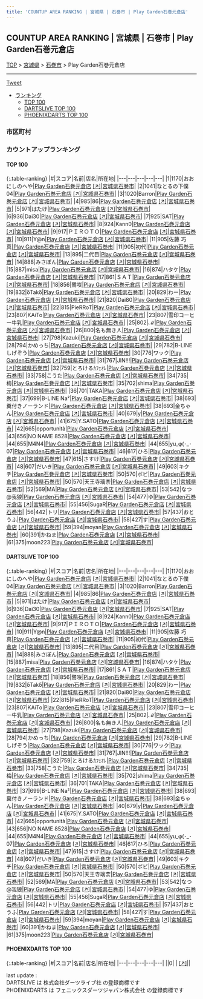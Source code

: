 ```yaml
---
title: 'COUNTUP AREA RANKING | 宮城県 | 石巻市 | Play Garden石巻元倉店'
---
```

## COUNTUP AREA RANKING | 宮城県 | 石巻市 | Play Garden石巻元倉店

[TOP](/darts/rank/) > [宮城県](/darts/rank/宮城県/) > [石巻市](/darts/rank/宮城県/石巻市/) > Play Garden石巻元倉店

___

<a href="https://twitter.com/share?ref_src=twsrc%5Etfw" data-text="COUNTUP AREA RANKING | 宮城県石巻市Play Garden石巻元倉店" class="twitter-share-button" data-hashtags="DARTSLIVE,PHOENIXDARTS,darts,ダーツ" data-show-count="false">Tweet</a>

* [ランキング](#カウントアップランキング)
    * [TOP 100](#top-100)
    * [DARTSLIVE TOP 100](#dartslive-top-100)
    * [PHOENIXDARTS TOP 100](#phoenixdarts-top-100)

### 市区町村

<ul>

</ul>

### カウントアップランキング

#### TOP 100



{:.table-ranking}
|#|スコア|名前|店名|所在地|
|---|---|---|---|---|
|1|1170|<span class="rank-name-dl">おおにしのへや</span>|<a href="/darts/rank/shops/adc8526e7170e2735f9f3321c1147265.html">Play Garden石巻元倉店</a> <a href="https://search.dartslive.com/jp/shop/adc8526e7170e2735f9f3321c1147265">[↗]</a>|<a href="/darts/rank/宮城県/石巻市">宮城県石巻市</a>|
|2|1041|<span class="rank-name-dl">なとるの下僕04</span>|<a href="/darts/rank/shops/adc8526e7170e2735f9f3321c1147265.html">Play Garden石巻元倉店</a> <a href="https://search.dartslive.com/jp/shop/adc8526e7170e2735f9f3321c1147265">[↗]</a>|<a href="/darts/rank/宮城県/石巻市">宮城県石巻市</a>|
|3|1020|<span class="rank-name-dl">Barron</span>|<a href="/darts/rank/shops/adc8526e7170e2735f9f3321c1147265.html">Play Garden石巻元倉店</a> <a href="https://search.dartslive.com/jp/shop/adc8526e7170e2735f9f3321c1147265">[↗]</a>|<a href="/darts/rank/宮城県/石巻市">宮城県石巻市</a>|
|4|985|<span class="rank-name-dl">86</span>|<a href="/darts/rank/shops/adc8526e7170e2735f9f3321c1147265.html">Play Garden石巻元倉店</a> <a href="https://search.dartslive.com/jp/shop/adc8526e7170e2735f9f3321c1147265">[↗]</a>|<a href="/darts/rank/宮城県/石巻市">宮城県石巻市</a>|
|5|971|<span class="rank-name-dl">はたけ</span>|<a href="/darts/rank/shops/adc8526e7170e2735f9f3321c1147265.html">Play Garden石巻元倉店</a> <a href="https://search.dartslive.com/jp/shop/adc8526e7170e2735f9f3321c1147265">[↗]</a>|<a href="/darts/rank/宮城県/石巻市">宮城県石巻市</a>|
|6|936|<span class="rank-name-dl">Dai30</span>|<a href="/darts/rank/shops/adc8526e7170e2735f9f3321c1147265.html">Play Garden石巻元倉店</a> <a href="https://search.dartslive.com/jp/shop/adc8526e7170e2735f9f3321c1147265">[↗]</a>|<a href="/darts/rank/宮城県/石巻市">宮城県石巻市</a>|
|7|925|<span class="rank-name-dl">SAT</span>|<a href="/darts/rank/shops/adc8526e7170e2735f9f3321c1147265.html">Play Garden石巻元倉店</a> <a href="https://search.dartslive.com/jp/shop/adc8526e7170e2735f9f3321c1147265">[↗]</a>|<a href="/darts/rank/宮城県/石巻市">宮城県石巻市</a>|
|8|924|<span class="rank-name-dl">Kann0</span>|<a href="/darts/rank/shops/adc8526e7170e2735f9f3321c1147265.html">Play Garden石巻元倉店</a> <a href="https://search.dartslive.com/jp/shop/adc8526e7170e2735f9f3321c1147265">[↗]</a>|<a href="/darts/rank/宮城県/石巻市">宮城県石巻市</a>|
|9|917|<span class="rank-name-dl">ＰＩＲＯＴＯ</span>|<a href="/darts/rank/shops/adc8526e7170e2735f9f3321c1147265.html">Play Garden石巻元倉店</a> <a href="https://search.dartslive.com/jp/shop/adc8526e7170e2735f9f3321c1147265">[↗]</a>|<a href="/darts/rank/宮城県/石巻市">宮城県石巻市</a>|
|10|911|<span class="rank-name-dl">Y@n</span>|<a href="/darts/rank/shops/adc8526e7170e2735f9f3321c1147265.html">Play Garden石巻元倉店</a> <a href="https://search.dartslive.com/jp/shop/adc8526e7170e2735f9f3321c1147265">[↗]</a>|<a href="/darts/rank/宮城県/石巻市">宮城県石巻市</a>|
|11|905|<span class="rank-name-dl">佐藤 巧真</span>|<a href="/darts/rank/shops/adc8526e7170e2735f9f3321c1147265.html">Play Garden石巻元倉店</a> <a href="https://search.dartslive.com/jp/shop/adc8526e7170e2735f9f3321c1147265">[↗]</a>|<a href="/darts/rank/宮城県/石巻市">宮城県石巻市</a>|
|11|905|<span class="rank-name-dl">初代</span>|<a href="/darts/rank/shops/adc8526e7170e2735f9f3321c1147265.html">Play Garden石巻元倉店</a> <a href="https://search.dartslive.com/jp/shop/adc8526e7170e2735f9f3321c1147265">[↗]</a>|<a href="/darts/rank/宮城県/石巻市">宮城県石巻市</a>|
|13|895|<span class="rank-name-dl">二代目</span>|<a href="/darts/rank/shops/adc8526e7170e2735f9f3321c1147265.html">Play Garden石巻元倉店</a> <a href="https://search.dartslive.com/jp/shop/adc8526e7170e2735f9f3321c1147265">[↗]</a>|<a href="/darts/rank/宮城県/石巻市">宮城県石巻市</a>|
|14|888|<span class="rank-name-dl">みさぽん</span>|<a href="/darts/rank/shops/adc8526e7170e2735f9f3321c1147265.html">Play Garden石巻元倉店</a> <a href="https://search.dartslive.com/jp/shop/adc8526e7170e2735f9f3321c1147265">[↗]</a>|<a href="/darts/rank/宮城県/石巻市">宮城県石巻市</a>|
|15|887|<span class="rank-name-dl">misa</span>|<a href="/darts/rank/shops/adc8526e7170e2735f9f3321c1147265.html">Play Garden石巻元倉店</a> <a href="https://search.dartslive.com/jp/shop/adc8526e7170e2735f9f3321c1147265">[↗]</a>|<a href="/darts/rank/宮城県/石巻市">宮城県石巻市</a>|
|16|874|<span class="rank-name-dl">ハタケ</span>|<a href="/darts/rank/shops/adc8526e7170e2735f9f3321c1147265.html">Play Garden石巻元倉店</a> <a href="https://search.dartslive.com/jp/shop/adc8526e7170e2735f9f3321c1147265">[↗]</a>|<a href="/darts/rank/宮城県/石巻市">宮城県石巻市</a>|
|17|861|<span class="rank-name-dl">ＳＡＴ</span>|<a href="/darts/rank/shops/adc8526e7170e2735f9f3321c1147265.html">Play Garden石巻元倉店</a> <a href="https://search.dartslive.com/jp/shop/adc8526e7170e2735f9f3321c1147265">[↗]</a>|<a href="/darts/rank/宮城県/石巻市">宮城県石巻市</a>|
|18|856|<span class="rank-name-dl">鷺咲</span>|<a href="/darts/rank/shops/adc8526e7170e2735f9f3321c1147265.html">Play Garden石巻元倉店</a> <a href="https://search.dartslive.com/jp/shop/adc8526e7170e2735f9f3321c1147265">[↗]</a>|<a href="/darts/rank/宮城県/石巻市">宮城県石巻市</a>|
|19|832|<span class="rank-name-dl">δTakδ</span>|<a href="/darts/rank/shops/adc8526e7170e2735f9f3321c1147265.html">Play Garden石巻元倉店</a> <a href="https://search.dartslive.com/jp/shop/adc8526e7170e2735f9f3321c1147265">[↗]</a>|<a href="/darts/rank/宮城県/石巻市">宮城県石巻市</a>|
|20|829|<span class="rank-name-dl">わー</span>|<a href="/darts/rank/shops/adc8526e7170e2735f9f3321c1147265.html">Play Garden石巻元倉店</a> <a href="https://search.dartslive.com/jp/shop/adc8526e7170e2735f9f3321c1147265">[↗]</a>|<a href="/darts/rank/宮城県/石巻市">宮城県石巻市</a>|
|21|820|<span class="rank-name-dl">Dai80</span>|<a href="/darts/rank/shops/adc8526e7170e2735f9f3321c1147265.html">Play Garden石巻元倉店</a> <a href="https://search.dartslive.com/jp/shop/adc8526e7170e2735f9f3321c1147265">[↗]</a>|<a href="/darts/rank/宮城県/石巻市">宮城県石巻市</a>|
|22|815|<span class="rank-name-dl">PieRRoT</span>|<a href="/darts/rank/shops/adc8526e7170e2735f9f3321c1147265.html">Play Garden石巻元倉店</a> <a href="https://search.dartslive.com/jp/shop/adc8526e7170e2735f9f3321c1147265">[↗]</a>|<a href="/darts/rank/宮城県/石巻市">宮城県石巻市</a>|
|23|807|<span class="rank-name-dl">KAiTo</span>|<a href="/darts/rank/shops/adc8526e7170e2735f9f3321c1147265.html">Play Garden石巻元倉店</a> <a href="https://search.dartslive.com/jp/shop/adc8526e7170e2735f9f3321c1147265">[↗]</a>|<a href="/darts/rank/宮城県/石巻市">宮城県石巻市</a>|
|23|807|<span class="rank-name-dl">雪印コーヒー牛乳</span>|<a href="/darts/rank/shops/adc8526e7170e2735f9f3321c1147265.html">Play Garden石巻元倉店</a> <a href="https://search.dartslive.com/jp/shop/adc8526e7170e2735f9f3321c1147265">[↗]</a>|<a href="/darts/rank/宮城県/石巻市">宮城県石巻市</a>|
|25|802|<span class="rank-name-dl">ℳ</span>|<a href="/darts/rank/shops/adc8526e7170e2735f9f3321c1147265.html">Play Garden石巻元倉店</a> <a href="https://search.dartslive.com/jp/shop/adc8526e7170e2735f9f3321c1147265">[↗]</a>|<a href="/darts/rank/宮城県/石巻市">宮城県石巻市</a>|
|26|800|<span class="rank-name-dl">名も無き人</span>|<a href="/darts/rank/shops/adc8526e7170e2735f9f3321c1147265.html">Play Garden石巻元倉店</a> <a href="https://search.dartslive.com/jp/shop/adc8526e7170e2735f9f3321c1147265">[↗]</a>|<a href="/darts/rank/宮城県/石巻市">宮城県石巻市</a>|
|27|798|<span class="rank-name-dl">Kazuki</span>|<a href="/darts/rank/shops/adc8526e7170e2735f9f3321c1147265.html">Play Garden石巻元倉店</a> <a href="https://search.dartslive.com/jp/shop/adc8526e7170e2735f9f3321c1147265">[↗]</a>|<a href="/darts/rank/宮城県/石巻市">宮城県石巻市</a>|
|28|794|<span class="rank-name-dl">かめっち</span>|<a href="/darts/rank/shops/adc8526e7170e2735f9f3321c1147265.html">Play Garden石巻元倉店</a> <a href="https://search.dartslive.com/jp/shop/adc8526e7170e2735f9f3321c1147265">[↗]</a>|<a href="/darts/rank/宮城県/石巻市">宮城県石巻市</a>|
|29|782|<span class="rank-name-dl">B-LINEしげぞう</span>|<a href="/darts/rank/shops/adc8526e7170e2735f9f3321c1147265.html">Play Garden石巻元倉店</a> <a href="https://search.dartslive.com/jp/shop/adc8526e7170e2735f9f3321c1147265">[↗]</a>|<a href="/darts/rank/宮城県/石巻市">宮城県石巻市</a>|
|30|776|<span class="rank-name-dl">ワック</span>|<a href="/darts/rank/shops/adc8526e7170e2735f9f3321c1147265.html">Play Garden石巻元倉店</a> <a href="https://search.dartslive.com/jp/shop/adc8526e7170e2735f9f3321c1147265">[↗]</a>|<a href="/darts/rank/宮城県/石巻市">宮城県石巻市</a>|
|31|767|<span class="rank-name-dl">JIN!!!</span>|<a href="/darts/rank/shops/adc8526e7170e2735f9f3321c1147265.html">Play Garden石巻元倉店</a> <a href="https://search.dartslive.com/jp/shop/adc8526e7170e2735f9f3321c1147265">[↗]</a>|<a href="/darts/rank/宮城県/石巻市">宮城県石巻市</a>|
|32|759|<span class="rank-name-dl">とろけるｶﾌｪｵﾚ</span>|<a href="/darts/rank/shops/adc8526e7170e2735f9f3321c1147265.html">Play Garden石巻元倉店</a> <a href="https://search.dartslive.com/jp/shop/adc8526e7170e2735f9f3321c1147265">[↗]</a>|<a href="/darts/rank/宮城県/石巻市">宮城県石巻市</a>|
|33|758|<span class="rank-name-dl">こうた</span>|<a href="/darts/rank/shops/adc8526e7170e2735f9f3321c1147265.html">Play Garden石巻元倉店</a> <a href="https://search.dartslive.com/jp/shop/adc8526e7170e2735f9f3321c1147265">[↗]</a>|<a href="/darts/rank/宮城県/石巻市">宮城県石巻市</a>|
|34|735|<span class="rank-name-dl">梅</span>|<a href="/darts/rank/shops/adc8526e7170e2735f9f3321c1147265.html">Play Garden石巻元倉店</a> <a href="https://search.dartslive.com/jp/shop/adc8526e7170e2735f9f3321c1147265">[↗]</a>|<a href="/darts/rank/宮城県/石巻市">宮城県石巻市</a>|
|35|702|<span class="rank-name-dl">shima</span>|<a href="/darts/rank/shops/adc8526e7170e2735f9f3321c1147265.html">Play Garden石巻元倉店</a> <a href="https://search.dartslive.com/jp/shop/adc8526e7170e2735f9f3321c1147265">[↗]</a>|<a href="/darts/rank/宮城県/石巻市">宮城県石巻市</a>|
|36|701|<span class="rank-name-dl">TAKA</span>|<a href="/darts/rank/shops/adc8526e7170e2735f9f3321c1147265.html">Play Garden石巻元倉店</a> <a href="https://search.dartslive.com/jp/shop/adc8526e7170e2735f9f3321c1147265">[↗]</a>|<a href="/darts/rank/宮城県/石巻市">宮城県石巻市</a>|
|37|699|<span class="rank-name-dl">B-LINE Na²</span>|<a href="/darts/rank/shops/adc8526e7170e2735f9f3321c1147265.html">Play Garden石巻元倉店</a> <a href="https://search.dartslive.com/jp/shop/adc8526e7170e2735f9f3321c1147265">[↗]</a>|<a href="/darts/rank/宮城県/石巻市">宮城県石巻市</a>|
|38|693|<span class="rank-name-dl">糞付きノーランド</span>|<a href="/darts/rank/shops/adc8526e7170e2735f9f3321c1147265.html">Play Garden石巻元倉店</a> <a href="https://search.dartslive.com/jp/shop/adc8526e7170e2735f9f3321c1147265">[↗]</a>|<a href="/darts/rank/宮城県/石巻市">宮城県石巻市</a>|
|38|693|<span class="rank-name-dl">金ちゃん</span>|<a href="/darts/rank/shops/adc8526e7170e2735f9f3321c1147265.html">Play Garden石巻元倉店</a> <a href="https://search.dartslive.com/jp/shop/adc8526e7170e2735f9f3321c1147265">[↗]</a>|<a href="/darts/rank/宮城県/石巻市">宮城県石巻市</a>|
|40|679|<span class="rank-name-dl">y</span>|<a href="/darts/rank/shops/adc8526e7170e2735f9f3321c1147265.html">Play Garden石巻元倉店</a> <a href="https://search.dartslive.com/jp/shop/adc8526e7170e2735f9f3321c1147265">[↗]</a>|<a href="/darts/rank/宮城県/石巻市">宮城県石巻市</a>|
|41|675|<span class="rank-name-dl">Y.SATO</span>|<a href="/darts/rank/shops/adc8526e7170e2735f9f3321c1147265.html">Play Garden石巻元倉店</a> <a href="https://search.dartslive.com/jp/shop/adc8526e7170e2735f9f3321c1147265">[↗]</a>|<a href="/darts/rank/宮城県/石巻市">宮城県石巻市</a>|
|42|665|<span class="rank-name-dl">opportunità</span>|<a href="/darts/rank/shops/adc8526e7170e2735f9f3321c1147265.html">Play Garden石巻元倉店</a> <a href="https://search.dartslive.com/jp/shop/adc8526e7170e2735f9f3321c1147265">[↗]</a>|<a href="/darts/rank/宮城県/石巻市">宮城県石巻市</a>|
|43|656|<span class="rank-name-dl">NO NAME 8528</span>|<a href="/darts/rank/shops/adc8526e7170e2735f9f3321c1147265.html">Play Garden石巻元倉店</a> <a href="https://search.dartslive.com/jp/shop/adc8526e7170e2735f9f3321c1147265">[↗]</a>|<a href="/darts/rank/宮城県/石巻市">宮城県石巻市</a>|
|44|655|<span class="rank-name-dl">M4N4</span>|<a href="/darts/rank/shops/adc8526e7170e2735f9f3321c1147265.html">Play Garden石巻元倉店</a> <a href="https://search.dartslive.com/jp/shop/adc8526e7170e2735f9f3321c1147265">[↗]</a>|<a href="/darts/rank/宮城県/石巻市">宮城県石巻市</a>|
|44|655|<span class="rank-name-dl">yu_φ(･_･07</span>|<a href="/darts/rank/shops/adc8526e7170e2735f9f3321c1147265.html">Play Garden石巻元倉店</a> <a href="https://search.dartslive.com/jp/shop/adc8526e7170e2735f9f3321c1147265">[↗]</a>|<a href="/darts/rank/宮城県/石巻市">宮城県石巻市</a>|
|46|617|<span class="rank-name-dl">ひろ</span>|<a href="/darts/rank/shops/adc8526e7170e2735f9f3321c1147265.html">Play Garden石巻元倉店</a> <a href="https://search.dartslive.com/jp/shop/adc8526e7170e2735f9f3321c1147265">[↗]</a>|<a href="/darts/rank/宮城県/石巻市">宮城県石巻市</a>|
|47|615|<span class="rank-name-dl">さすけ</span>|<a href="/darts/rank/shops/adc8526e7170e2735f9f3321c1147265.html">Play Garden石巻元倉店</a> <a href="https://search.dartslive.com/jp/shop/adc8526e7170e2735f9f3321c1147265">[↗]</a>|<a href="/darts/rank/宮城県/石巻市">宮城県石巻市</a>|
|48|607|<span class="rank-name-dl">だいき</span>|<a href="/darts/rank/shops/adc8526e7170e2735f9f3321c1147265.html">Play Garden石巻元倉店</a> <a href="https://search.dartslive.com/jp/shop/adc8526e7170e2735f9f3321c1147265">[↗]</a>|<a href="/darts/rank/宮城県/石巻市">宮城県石巻市</a>|
|49|603|<span class="rank-name-dl">キクチ</span>|<a href="/darts/rank/shops/adc8526e7170e2735f9f3321c1147265.html">Play Garden石巻元倉店</a> <a href="https://search.dartslive.com/jp/shop/adc8526e7170e2735f9f3321c1147265">[↗]</a>|<a href="/darts/rank/宮城県/石巻市">宮城県石巻市</a>|
|50|570|<span class="rank-name-dl">ボビ</span>|<a href="/darts/rank/shops/adc8526e7170e2735f9f3321c1147265.html">Play Garden石巻元倉店</a> <a href="https://search.dartslive.com/jp/shop/adc8526e7170e2735f9f3321c1147265">[↗]</a>|<a href="/darts/rank/宮城県/石巻市">宮城県石巻市</a>|
|50|570|<span class="rank-name-dl">天王寺璃柰</span>|<a href="/darts/rank/shops/adc8526e7170e2735f9f3321c1147265.html">Play Garden石巻元倉店</a> <a href="https://search.dartslive.com/jp/shop/adc8526e7170e2735f9f3321c1147265">[↗]</a>|<a href="/darts/rank/宮城県/石巻市">宮城県石巻市</a>|
|52|569|<span class="rank-name-dl">MA</span>|<a href="/darts/rank/shops/adc8526e7170e2735f9f3321c1147265.html">Play Garden石巻元倉店</a> <a href="https://search.dartslive.com/jp/shop/adc8526e7170e2735f9f3321c1147265">[↗]</a>|<a href="/darts/rank/宮城県/石巻市">宮城県石巻市</a>|
|53|542|<span class="rank-name-dl">なつ@我狼</span>|<a href="/darts/rank/shops/adc8526e7170e2735f9f3321c1147265.html">Play Garden石巻元倉店</a> <a href="https://search.dartslive.com/jp/shop/adc8526e7170e2735f9f3321c1147265">[↗]</a>|<a href="/darts/rank/宮城県/石巻市">宮城県石巻市</a>|
|54|477|<span class="rank-name-dl">ゆ</span>|<a href="/darts/rank/shops/adc8526e7170e2735f9f3321c1147265.html">Play Garden石巻元倉店</a> <a href="https://search.dartslive.com/jp/shop/adc8526e7170e2735f9f3321c1147265">[↗]</a>|<a href="/darts/rank/宮城県/石巻市">宮城県石巻市</a>|
|55|456|<span class="rank-name-dl">SugaR</span>|<a href="/darts/rank/shops/adc8526e7170e2735f9f3321c1147265.html">Play Garden石巻元倉店</a> <a href="https://search.dartslive.com/jp/shop/adc8526e7170e2735f9f3321c1147265">[↗]</a>|<a href="/darts/rank/宮城県/石巻市">宮城県石巻市</a>|
|56|442|<span class="rank-name-dl">トリ</span>|<a href="/darts/rank/shops/adc8526e7170e2735f9f3321c1147265.html">Play Garden石巻元倉店</a> <a href="https://search.dartslive.com/jp/shop/adc8526e7170e2735f9f3321c1147265">[↗]</a>|<a href="/darts/rank/宮城県/石巻市">宮城県石巻市</a>|
|57|437|<span class="rank-name-dl">おとうふ</span>|<a href="/darts/rank/shops/adc8526e7170e2735f9f3321c1147265.html">Play Garden石巻元倉店</a> <a href="https://search.dartslive.com/jp/shop/adc8526e7170e2735f9f3321c1147265">[↗]</a>|<a href="/darts/rank/宮城県/石巻市">宮城県石巻市</a>|
|58|427|<span class="rank-name-dl">す</span>|<a href="/darts/rank/shops/adc8526e7170e2735f9f3321c1147265.html">Play Garden石巻元倉店</a> <a href="https://search.dartslive.com/jp/shop/adc8526e7170e2735f9f3321c1147265">[↗]</a>|<a href="/darts/rank/宮城県/石巻市">宮城県石巻市</a>|
|59|394|<span class="rank-name-dl">moyan</span>|<a href="/darts/rank/shops/adc8526e7170e2735f9f3321c1147265.html">Play Garden石巻元倉店</a> <a href="https://search.dartslive.com/jp/shop/adc8526e7170e2735f9f3321c1147265">[↗]</a>|<a href="/darts/rank/宮城県/石巻市">宮城県石巻市</a>|
|60|391|<span class="rank-name-dl">かねま</span>|<a href="/darts/rank/shops/adc8526e7170e2735f9f3321c1147265.html">Play Garden石巻元倉店</a> <a href="https://search.dartslive.com/jp/shop/adc8526e7170e2735f9f3321c1147265">[↗]</a>|<a href="/darts/rank/宮城県/石巻市">宮城県石巻市</a>|
|61|375|<span class="rank-name-dl">moon223</span>|<a href="/darts/rank/shops/adc8526e7170e2735f9f3321c1147265.html">Play Garden石巻元倉店</a> <a href="https://search.dartslive.com/jp/shop/adc8526e7170e2735f9f3321c1147265">[↗]</a>|<a href="/darts/rank/宮城県/石巻市">宮城県石巻市</a>|


#### DARTSLIVE TOP 100



{:.table-ranking}
|#|スコア|名前|店名|所在地|
|---|---|---|---|---|
|1|1170|<span class="rank-name-dl">おおにしのへや</span>|<a href="/darts/rank/shops/adc8526e7170e2735f9f3321c1147265.html">Play Garden石巻元倉店</a> <a href="https://search.dartslive.com/jp/shop/adc8526e7170e2735f9f3321c1147265">[↗]</a>|<a href="/darts/rank/宮城県/石巻市">宮城県石巻市</a>|
|2|1041|<span class="rank-name-dl">なとるの下僕04</span>|<a href="/darts/rank/shops/adc8526e7170e2735f9f3321c1147265.html">Play Garden石巻元倉店</a> <a href="https://search.dartslive.com/jp/shop/adc8526e7170e2735f9f3321c1147265">[↗]</a>|<a href="/darts/rank/宮城県/石巻市">宮城県石巻市</a>|
|3|1020|<span class="rank-name-dl">Barron</span>|<a href="/darts/rank/shops/adc8526e7170e2735f9f3321c1147265.html">Play Garden石巻元倉店</a> <a href="https://search.dartslive.com/jp/shop/adc8526e7170e2735f9f3321c1147265">[↗]</a>|<a href="/darts/rank/宮城県/石巻市">宮城県石巻市</a>|
|4|985|<span class="rank-name-dl">86</span>|<a href="/darts/rank/shops/adc8526e7170e2735f9f3321c1147265.html">Play Garden石巻元倉店</a> <a href="https://search.dartslive.com/jp/shop/adc8526e7170e2735f9f3321c1147265">[↗]</a>|<a href="/darts/rank/宮城県/石巻市">宮城県石巻市</a>|
|5|971|<span class="rank-name-dl">はたけ</span>|<a href="/darts/rank/shops/adc8526e7170e2735f9f3321c1147265.html">Play Garden石巻元倉店</a> <a href="https://search.dartslive.com/jp/shop/adc8526e7170e2735f9f3321c1147265">[↗]</a>|<a href="/darts/rank/宮城県/石巻市">宮城県石巻市</a>|
|6|936|<span class="rank-name-dl">Dai30</span>|<a href="/darts/rank/shops/adc8526e7170e2735f9f3321c1147265.html">Play Garden石巻元倉店</a> <a href="https://search.dartslive.com/jp/shop/adc8526e7170e2735f9f3321c1147265">[↗]</a>|<a href="/darts/rank/宮城県/石巻市">宮城県石巻市</a>|
|7|925|<span class="rank-name-dl">SAT</span>|<a href="/darts/rank/shops/adc8526e7170e2735f9f3321c1147265.html">Play Garden石巻元倉店</a> <a href="https://search.dartslive.com/jp/shop/adc8526e7170e2735f9f3321c1147265">[↗]</a>|<a href="/darts/rank/宮城県/石巻市">宮城県石巻市</a>|
|8|924|<span class="rank-name-dl">Kann0</span>|<a href="/darts/rank/shops/adc8526e7170e2735f9f3321c1147265.html">Play Garden石巻元倉店</a> <a href="https://search.dartslive.com/jp/shop/adc8526e7170e2735f9f3321c1147265">[↗]</a>|<a href="/darts/rank/宮城県/石巻市">宮城県石巻市</a>|
|9|917|<span class="rank-name-dl">ＰＩＲＯＴＯ</span>|<a href="/darts/rank/shops/adc8526e7170e2735f9f3321c1147265.html">Play Garden石巻元倉店</a> <a href="https://search.dartslive.com/jp/shop/adc8526e7170e2735f9f3321c1147265">[↗]</a>|<a href="/darts/rank/宮城県/石巻市">宮城県石巻市</a>|
|10|911|<span class="rank-name-dl">Y@n</span>|<a href="/darts/rank/shops/adc8526e7170e2735f9f3321c1147265.html">Play Garden石巻元倉店</a> <a href="https://search.dartslive.com/jp/shop/adc8526e7170e2735f9f3321c1147265">[↗]</a>|<a href="/darts/rank/宮城県/石巻市">宮城県石巻市</a>|
|11|905|<span class="rank-name-dl">佐藤 巧真</span>|<a href="/darts/rank/shops/adc8526e7170e2735f9f3321c1147265.html">Play Garden石巻元倉店</a> <a href="https://search.dartslive.com/jp/shop/adc8526e7170e2735f9f3321c1147265">[↗]</a>|<a href="/darts/rank/宮城県/石巻市">宮城県石巻市</a>|
|11|905|<span class="rank-name-dl">初代</span>|<a href="/darts/rank/shops/adc8526e7170e2735f9f3321c1147265.html">Play Garden石巻元倉店</a> <a href="https://search.dartslive.com/jp/shop/adc8526e7170e2735f9f3321c1147265">[↗]</a>|<a href="/darts/rank/宮城県/石巻市">宮城県石巻市</a>|
|13|895|<span class="rank-name-dl">二代目</span>|<a href="/darts/rank/shops/adc8526e7170e2735f9f3321c1147265.html">Play Garden石巻元倉店</a> <a href="https://search.dartslive.com/jp/shop/adc8526e7170e2735f9f3321c1147265">[↗]</a>|<a href="/darts/rank/宮城県/石巻市">宮城県石巻市</a>|
|14|888|<span class="rank-name-dl">みさぽん</span>|<a href="/darts/rank/shops/adc8526e7170e2735f9f3321c1147265.html">Play Garden石巻元倉店</a> <a href="https://search.dartslive.com/jp/shop/adc8526e7170e2735f9f3321c1147265">[↗]</a>|<a href="/darts/rank/宮城県/石巻市">宮城県石巻市</a>|
|15|887|<span class="rank-name-dl">misa</span>|<a href="/darts/rank/shops/adc8526e7170e2735f9f3321c1147265.html">Play Garden石巻元倉店</a> <a href="https://search.dartslive.com/jp/shop/adc8526e7170e2735f9f3321c1147265">[↗]</a>|<a href="/darts/rank/宮城県/石巻市">宮城県石巻市</a>|
|16|874|<span class="rank-name-dl">ハタケ</span>|<a href="/darts/rank/shops/adc8526e7170e2735f9f3321c1147265.html">Play Garden石巻元倉店</a> <a href="https://search.dartslive.com/jp/shop/adc8526e7170e2735f9f3321c1147265">[↗]</a>|<a href="/darts/rank/宮城県/石巻市">宮城県石巻市</a>|
|17|861|<span class="rank-name-dl">ＳＡＴ</span>|<a href="/darts/rank/shops/adc8526e7170e2735f9f3321c1147265.html">Play Garden石巻元倉店</a> <a href="https://search.dartslive.com/jp/shop/adc8526e7170e2735f9f3321c1147265">[↗]</a>|<a href="/darts/rank/宮城県/石巻市">宮城県石巻市</a>|
|18|856|<span class="rank-name-dl">鷺咲</span>|<a href="/darts/rank/shops/adc8526e7170e2735f9f3321c1147265.html">Play Garden石巻元倉店</a> <a href="https://search.dartslive.com/jp/shop/adc8526e7170e2735f9f3321c1147265">[↗]</a>|<a href="/darts/rank/宮城県/石巻市">宮城県石巻市</a>|
|19|832|<span class="rank-name-dl">δTakδ</span>|<a href="/darts/rank/shops/adc8526e7170e2735f9f3321c1147265.html">Play Garden石巻元倉店</a> <a href="https://search.dartslive.com/jp/shop/adc8526e7170e2735f9f3321c1147265">[↗]</a>|<a href="/darts/rank/宮城県/石巻市">宮城県石巻市</a>|
|20|829|<span class="rank-name-dl">わー</span>|<a href="/darts/rank/shops/adc8526e7170e2735f9f3321c1147265.html">Play Garden石巻元倉店</a> <a href="https://search.dartslive.com/jp/shop/adc8526e7170e2735f9f3321c1147265">[↗]</a>|<a href="/darts/rank/宮城県/石巻市">宮城県石巻市</a>|
|21|820|<span class="rank-name-dl">Dai80</span>|<a href="/darts/rank/shops/adc8526e7170e2735f9f3321c1147265.html">Play Garden石巻元倉店</a> <a href="https://search.dartslive.com/jp/shop/adc8526e7170e2735f9f3321c1147265">[↗]</a>|<a href="/darts/rank/宮城県/石巻市">宮城県石巻市</a>|
|22|815|<span class="rank-name-dl">PieRRoT</span>|<a href="/darts/rank/shops/adc8526e7170e2735f9f3321c1147265.html">Play Garden石巻元倉店</a> <a href="https://search.dartslive.com/jp/shop/adc8526e7170e2735f9f3321c1147265">[↗]</a>|<a href="/darts/rank/宮城県/石巻市">宮城県石巻市</a>|
|23|807|<span class="rank-name-dl">KAiTo</span>|<a href="/darts/rank/shops/adc8526e7170e2735f9f3321c1147265.html">Play Garden石巻元倉店</a> <a href="https://search.dartslive.com/jp/shop/adc8526e7170e2735f9f3321c1147265">[↗]</a>|<a href="/darts/rank/宮城県/石巻市">宮城県石巻市</a>|
|23|807|<span class="rank-name-dl">雪印コーヒー牛乳</span>|<a href="/darts/rank/shops/adc8526e7170e2735f9f3321c1147265.html">Play Garden石巻元倉店</a> <a href="https://search.dartslive.com/jp/shop/adc8526e7170e2735f9f3321c1147265">[↗]</a>|<a href="/darts/rank/宮城県/石巻市">宮城県石巻市</a>|
|25|802|<span class="rank-name-dl">ℳ</span>|<a href="/darts/rank/shops/adc8526e7170e2735f9f3321c1147265.html">Play Garden石巻元倉店</a> <a href="https://search.dartslive.com/jp/shop/adc8526e7170e2735f9f3321c1147265">[↗]</a>|<a href="/darts/rank/宮城県/石巻市">宮城県石巻市</a>|
|26|800|<span class="rank-name-dl">名も無き人</span>|<a href="/darts/rank/shops/adc8526e7170e2735f9f3321c1147265.html">Play Garden石巻元倉店</a> <a href="https://search.dartslive.com/jp/shop/adc8526e7170e2735f9f3321c1147265">[↗]</a>|<a href="/darts/rank/宮城県/石巻市">宮城県石巻市</a>|
|27|798|<span class="rank-name-dl">Kazuki</span>|<a href="/darts/rank/shops/adc8526e7170e2735f9f3321c1147265.html">Play Garden石巻元倉店</a> <a href="https://search.dartslive.com/jp/shop/adc8526e7170e2735f9f3321c1147265">[↗]</a>|<a href="/darts/rank/宮城県/石巻市">宮城県石巻市</a>|
|28|794|<span class="rank-name-dl">かめっち</span>|<a href="/darts/rank/shops/adc8526e7170e2735f9f3321c1147265.html">Play Garden石巻元倉店</a> <a href="https://search.dartslive.com/jp/shop/adc8526e7170e2735f9f3321c1147265">[↗]</a>|<a href="/darts/rank/宮城県/石巻市">宮城県石巻市</a>|
|29|782|<span class="rank-name-dl">B-LINEしげぞう</span>|<a href="/darts/rank/shops/adc8526e7170e2735f9f3321c1147265.html">Play Garden石巻元倉店</a> <a href="https://search.dartslive.com/jp/shop/adc8526e7170e2735f9f3321c1147265">[↗]</a>|<a href="/darts/rank/宮城県/石巻市">宮城県石巻市</a>|
|30|776|<span class="rank-name-dl">ワック</span>|<a href="/darts/rank/shops/adc8526e7170e2735f9f3321c1147265.html">Play Garden石巻元倉店</a> <a href="https://search.dartslive.com/jp/shop/adc8526e7170e2735f9f3321c1147265">[↗]</a>|<a href="/darts/rank/宮城県/石巻市">宮城県石巻市</a>|
|31|767|<span class="rank-name-dl">JIN!!!</span>|<a href="/darts/rank/shops/adc8526e7170e2735f9f3321c1147265.html">Play Garden石巻元倉店</a> <a href="https://search.dartslive.com/jp/shop/adc8526e7170e2735f9f3321c1147265">[↗]</a>|<a href="/darts/rank/宮城県/石巻市">宮城県石巻市</a>|
|32|759|<span class="rank-name-dl">とろけるｶﾌｪｵﾚ</span>|<a href="/darts/rank/shops/adc8526e7170e2735f9f3321c1147265.html">Play Garden石巻元倉店</a> <a href="https://search.dartslive.com/jp/shop/adc8526e7170e2735f9f3321c1147265">[↗]</a>|<a href="/darts/rank/宮城県/石巻市">宮城県石巻市</a>|
|33|758|<span class="rank-name-dl">こうた</span>|<a href="/darts/rank/shops/adc8526e7170e2735f9f3321c1147265.html">Play Garden石巻元倉店</a> <a href="https://search.dartslive.com/jp/shop/adc8526e7170e2735f9f3321c1147265">[↗]</a>|<a href="/darts/rank/宮城県/石巻市">宮城県石巻市</a>|
|34|735|<span class="rank-name-dl">梅</span>|<a href="/darts/rank/shops/adc8526e7170e2735f9f3321c1147265.html">Play Garden石巻元倉店</a> <a href="https://search.dartslive.com/jp/shop/adc8526e7170e2735f9f3321c1147265">[↗]</a>|<a href="/darts/rank/宮城県/石巻市">宮城県石巻市</a>|
|35|702|<span class="rank-name-dl">shima</span>|<a href="/darts/rank/shops/adc8526e7170e2735f9f3321c1147265.html">Play Garden石巻元倉店</a> <a href="https://search.dartslive.com/jp/shop/adc8526e7170e2735f9f3321c1147265">[↗]</a>|<a href="/darts/rank/宮城県/石巻市">宮城県石巻市</a>|
|36|701|<span class="rank-name-dl">TAKA</span>|<a href="/darts/rank/shops/adc8526e7170e2735f9f3321c1147265.html">Play Garden石巻元倉店</a> <a href="https://search.dartslive.com/jp/shop/adc8526e7170e2735f9f3321c1147265">[↗]</a>|<a href="/darts/rank/宮城県/石巻市">宮城県石巻市</a>|
|37|699|<span class="rank-name-dl">B-LINE Na²</span>|<a href="/darts/rank/shops/adc8526e7170e2735f9f3321c1147265.html">Play Garden石巻元倉店</a> <a href="https://search.dartslive.com/jp/shop/adc8526e7170e2735f9f3321c1147265">[↗]</a>|<a href="/darts/rank/宮城県/石巻市">宮城県石巻市</a>|
|38|693|<span class="rank-name-dl">糞付きノーランド</span>|<a href="/darts/rank/shops/adc8526e7170e2735f9f3321c1147265.html">Play Garden石巻元倉店</a> <a href="https://search.dartslive.com/jp/shop/adc8526e7170e2735f9f3321c1147265">[↗]</a>|<a href="/darts/rank/宮城県/石巻市">宮城県石巻市</a>|
|38|693|<span class="rank-name-dl">金ちゃん</span>|<a href="/darts/rank/shops/adc8526e7170e2735f9f3321c1147265.html">Play Garden石巻元倉店</a> <a href="https://search.dartslive.com/jp/shop/adc8526e7170e2735f9f3321c1147265">[↗]</a>|<a href="/darts/rank/宮城県/石巻市">宮城県石巻市</a>|
|40|679|<span class="rank-name-dl">y</span>|<a href="/darts/rank/shops/adc8526e7170e2735f9f3321c1147265.html">Play Garden石巻元倉店</a> <a href="https://search.dartslive.com/jp/shop/adc8526e7170e2735f9f3321c1147265">[↗]</a>|<a href="/darts/rank/宮城県/石巻市">宮城県石巻市</a>|
|41|675|<span class="rank-name-dl">Y.SATO</span>|<a href="/darts/rank/shops/adc8526e7170e2735f9f3321c1147265.html">Play Garden石巻元倉店</a> <a href="https://search.dartslive.com/jp/shop/adc8526e7170e2735f9f3321c1147265">[↗]</a>|<a href="/darts/rank/宮城県/石巻市">宮城県石巻市</a>|
|42|665|<span class="rank-name-dl">opportunità</span>|<a href="/darts/rank/shops/adc8526e7170e2735f9f3321c1147265.html">Play Garden石巻元倉店</a> <a href="https://search.dartslive.com/jp/shop/adc8526e7170e2735f9f3321c1147265">[↗]</a>|<a href="/darts/rank/宮城県/石巻市">宮城県石巻市</a>|
|43|656|<span class="rank-name-dl">NO NAME 8528</span>|<a href="/darts/rank/shops/adc8526e7170e2735f9f3321c1147265.html">Play Garden石巻元倉店</a> <a href="https://search.dartslive.com/jp/shop/adc8526e7170e2735f9f3321c1147265">[↗]</a>|<a href="/darts/rank/宮城県/石巻市">宮城県石巻市</a>|
|44|655|<span class="rank-name-dl">M4N4</span>|<a href="/darts/rank/shops/adc8526e7170e2735f9f3321c1147265.html">Play Garden石巻元倉店</a> <a href="https://search.dartslive.com/jp/shop/adc8526e7170e2735f9f3321c1147265">[↗]</a>|<a href="/darts/rank/宮城県/石巻市">宮城県石巻市</a>|
|44|655|<span class="rank-name-dl">yu_φ(･_･07</span>|<a href="/darts/rank/shops/adc8526e7170e2735f9f3321c1147265.html">Play Garden石巻元倉店</a> <a href="https://search.dartslive.com/jp/shop/adc8526e7170e2735f9f3321c1147265">[↗]</a>|<a href="/darts/rank/宮城県/石巻市">宮城県石巻市</a>|
|46|617|<span class="rank-name-dl">ひろ</span>|<a href="/darts/rank/shops/adc8526e7170e2735f9f3321c1147265.html">Play Garden石巻元倉店</a> <a href="https://search.dartslive.com/jp/shop/adc8526e7170e2735f9f3321c1147265">[↗]</a>|<a href="/darts/rank/宮城県/石巻市">宮城県石巻市</a>|
|47|615|<span class="rank-name-dl">さすけ</span>|<a href="/darts/rank/shops/adc8526e7170e2735f9f3321c1147265.html">Play Garden石巻元倉店</a> <a href="https://search.dartslive.com/jp/shop/adc8526e7170e2735f9f3321c1147265">[↗]</a>|<a href="/darts/rank/宮城県/石巻市">宮城県石巻市</a>|
|48|607|<span class="rank-name-dl">だいき</span>|<a href="/darts/rank/shops/adc8526e7170e2735f9f3321c1147265.html">Play Garden石巻元倉店</a> <a href="https://search.dartslive.com/jp/shop/adc8526e7170e2735f9f3321c1147265">[↗]</a>|<a href="/darts/rank/宮城県/石巻市">宮城県石巻市</a>|
|49|603|<span class="rank-name-dl">キクチ</span>|<a href="/darts/rank/shops/adc8526e7170e2735f9f3321c1147265.html">Play Garden石巻元倉店</a> <a href="https://search.dartslive.com/jp/shop/adc8526e7170e2735f9f3321c1147265">[↗]</a>|<a href="/darts/rank/宮城県/石巻市">宮城県石巻市</a>|
|50|570|<span class="rank-name-dl">ボビ</span>|<a href="/darts/rank/shops/adc8526e7170e2735f9f3321c1147265.html">Play Garden石巻元倉店</a> <a href="https://search.dartslive.com/jp/shop/adc8526e7170e2735f9f3321c1147265">[↗]</a>|<a href="/darts/rank/宮城県/石巻市">宮城県石巻市</a>|
|50|570|<span class="rank-name-dl">天王寺璃柰</span>|<a href="/darts/rank/shops/adc8526e7170e2735f9f3321c1147265.html">Play Garden石巻元倉店</a> <a href="https://search.dartslive.com/jp/shop/adc8526e7170e2735f9f3321c1147265">[↗]</a>|<a href="/darts/rank/宮城県/石巻市">宮城県石巻市</a>|
|52|569|<span class="rank-name-dl">MA</span>|<a href="/darts/rank/shops/adc8526e7170e2735f9f3321c1147265.html">Play Garden石巻元倉店</a> <a href="https://search.dartslive.com/jp/shop/adc8526e7170e2735f9f3321c1147265">[↗]</a>|<a href="/darts/rank/宮城県/石巻市">宮城県石巻市</a>|
|53|542|<span class="rank-name-dl">なつ@我狼</span>|<a href="/darts/rank/shops/adc8526e7170e2735f9f3321c1147265.html">Play Garden石巻元倉店</a> <a href="https://search.dartslive.com/jp/shop/adc8526e7170e2735f9f3321c1147265">[↗]</a>|<a href="/darts/rank/宮城県/石巻市">宮城県石巻市</a>|
|54|477|<span class="rank-name-dl">ゆ</span>|<a href="/darts/rank/shops/adc8526e7170e2735f9f3321c1147265.html">Play Garden石巻元倉店</a> <a href="https://search.dartslive.com/jp/shop/adc8526e7170e2735f9f3321c1147265">[↗]</a>|<a href="/darts/rank/宮城県/石巻市">宮城県石巻市</a>|
|55|456|<span class="rank-name-dl">SugaR</span>|<a href="/darts/rank/shops/adc8526e7170e2735f9f3321c1147265.html">Play Garden石巻元倉店</a> <a href="https://search.dartslive.com/jp/shop/adc8526e7170e2735f9f3321c1147265">[↗]</a>|<a href="/darts/rank/宮城県/石巻市">宮城県石巻市</a>|
|56|442|<span class="rank-name-dl">トリ</span>|<a href="/darts/rank/shops/adc8526e7170e2735f9f3321c1147265.html">Play Garden石巻元倉店</a> <a href="https://search.dartslive.com/jp/shop/adc8526e7170e2735f9f3321c1147265">[↗]</a>|<a href="/darts/rank/宮城県/石巻市">宮城県石巻市</a>|
|57|437|<span class="rank-name-dl">おとうふ</span>|<a href="/darts/rank/shops/adc8526e7170e2735f9f3321c1147265.html">Play Garden石巻元倉店</a> <a href="https://search.dartslive.com/jp/shop/adc8526e7170e2735f9f3321c1147265">[↗]</a>|<a href="/darts/rank/宮城県/石巻市">宮城県石巻市</a>|
|58|427|<span class="rank-name-dl">す</span>|<a href="/darts/rank/shops/adc8526e7170e2735f9f3321c1147265.html">Play Garden石巻元倉店</a> <a href="https://search.dartslive.com/jp/shop/adc8526e7170e2735f9f3321c1147265">[↗]</a>|<a href="/darts/rank/宮城県/石巻市">宮城県石巻市</a>|
|59|394|<span class="rank-name-dl">moyan</span>|<a href="/darts/rank/shops/adc8526e7170e2735f9f3321c1147265.html">Play Garden石巻元倉店</a> <a href="https://search.dartslive.com/jp/shop/adc8526e7170e2735f9f3321c1147265">[↗]</a>|<a href="/darts/rank/宮城県/石巻市">宮城県石巻市</a>|
|60|391|<span class="rank-name-dl">かねま</span>|<a href="/darts/rank/shops/adc8526e7170e2735f9f3321c1147265.html">Play Garden石巻元倉店</a> <a href="https://search.dartslive.com/jp/shop/adc8526e7170e2735f9f3321c1147265">[↗]</a>|<a href="/darts/rank/宮城県/石巻市">宮城県石巻市</a>|
|61|375|<span class="rank-name-dl">moon223</span>|<a href="/darts/rank/shops/adc8526e7170e2735f9f3321c1147265.html">Play Garden石巻元倉店</a> <a href="https://search.dartslive.com/jp/shop/adc8526e7170e2735f9f3321c1147265">[↗]</a>|<a href="/darts/rank/宮城県/石巻市">宮城県石巻市</a>|


#### PHOENIXDARTS TOP 100



{:.table-ranking}
|#|スコア|名前|店名|所在地|
|---|---|---|---|---|
||0|<span class="rank-name-dl"> </span>|<a href="/darts/rank/shops/.html"></a> <a href="">[↗]</a>|<a href="/darts/rank//"></a>|


<div class="footer border-top border-gray-light mt-5 pt-3 text-right text-gray">
    last update : <span style="font-weight: italic" id="foot_last_modified"></span><br />
    DARTSLIVE は 株式会社ダーツライブ社 の登録商標です<br />
    PHOENIXDARTS は フェニックスダーツジャパン株式会社 の登録商標です<br />
</div>

<script src="https://cdnjs.cloudflare.com/ajax/libs/jquery.tablesorter/2.31.3/js/jquery.tablesorter.min.js" integrity="sha512-qzgd5cYSZcosqpzpn7zF2ZId8f/8CHmFKZ8j7mU4OUXTNRd5g+ZHBPsgKEwoqxCtdQvExE5LprwwPAgoicguNg==" crossorigin="anonymous" referrerpolicy="no-referrer"></script>
<link rel="stylesheet" href="https://cdnjs.cloudflare.com/ajax/libs/jquery.tablesorter/2.31.3/css/theme.default.min.css" integrity="sha512-wghhOJkjQX0Lh3NSWvNKeZ0ZpNn+SPVXX1Qyc9OCaogADktxrBiBdKGDoqVUOyhStvMBmJQ8ZdMHiR3wuEq8+w==" crossorigin="anonymous" referrerpolicy="no-referrer" />
<script>
$(function() {
    $(".table-ranking").tablesorter({sortList:[[0, 0]]});
    $("#foot_last_modified").text(formatDate(new Date(document.lastModified), 'yyyy-MM-dd HH:mm:ss'));
});
</script>

<script async src="https://platform.twitter.com/widgets.js" charset="utf-8"></script>